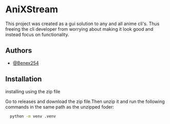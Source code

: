 
# AniXStream

This project was created as a gui solution to any and all anime cli's. Thus freeing the cli developer from worrying about making it look good and instead focus on functionality.




## Authors

- [@Benex254](https://github.com/Benex254/aniXstream)


## Installation

installing using the zip file

Go to releases and download the zip file.Then unzip it and run the following commands in the same path as the unzipped foder:

```bash
  python -m venv .venv
  
```
    
